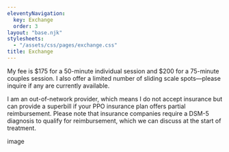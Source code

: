 ```yaml
---
eleventyNavigation:
  key: Exchange
  order: 3
layout: "base.njk"
stylesheets:
  - "/assets/css/pages/exchange.css"
title: Exchange
---
```


<section>
  <div class="content">
    <div class="left">
      <p>My fee is $175 for a 50-minute individual session and $200 for a 75-minute couples session. I also offer a limited number of sliding scale spots—please inquire if any are currently available.</p>
      <p>I am an out-of-network provider, which means I do not accept insurance but can provide a superbill if your PPO insurance plan offers partial reimbursement. Please note that insurance companies require a DSM-5 diagnosis to qualify for reimbursement, which we can discuss at the start of treatment.</p>
    </div>
    <div class="right">image</div>
  </div>
</section>

